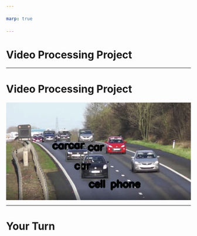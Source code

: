 ```yaml
---

marp: true

---
```


<style>
img[alt~="center"] {
  display: block;
  margin: 0 auto;
}
</style>

# Video Processing Project

<!--
We are about to combine many of the skills that we have learned over the past few units. We will take a video file and a pre-trained model and we will build bouding boxes around items in each frame of the video.
-->

---

# Video Processing Project

![center](res/boxes.png)

<!--
Here you can see a single frame of a video showing a road with a bunch of cars. A machine learning model (like the one you will use) has identified many of the cars in the image and labeled them as "car." One was strangely labeled as a cell phone -- models are not perfect. 

In this project, we will process a video frame-by-frame and create bounding boxes around items found in those image by the third-party model.

Image Details:
* [boxes.png](https://pixabay.com/videos/cars-motorway-speed-motion-traffic-1900/): Pixabay License
-->

---

# Your Turn

<!--
In this lab you will exercise many of your Python and modelling skills. Let's go!
-->